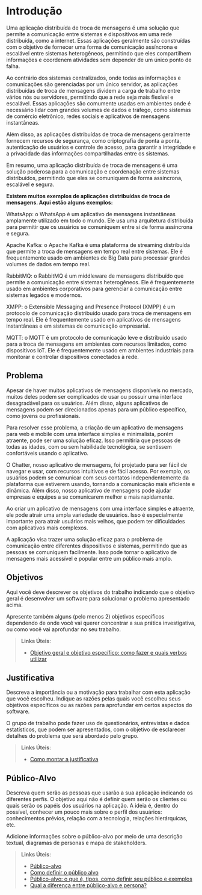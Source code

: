 # Introdução

Uma aplicação distribuída de troca de mensagens é uma solução que permite a comunicação entre sistemas e dispositivos em uma rede distribuída, como a internet. Essas aplicações geralmente são construídas com o objetivo de fornecer uma forma de comunicação assíncrona e escalável entre sistemas heterogêneos, permitindo que eles compartilhem informações e coordenem atividades sem depender de um único ponto de falha.

Ao contrário dos sistemas centralizados, onde todas as informações e comunicações são gerenciadas por um único servidor, as aplicações distribuídas de troca de mensagens dividem a carga de trabalho entre vários nós ou servidores, permitindo que a rede seja mais flexível e escalável. Essas aplicações são comumente usadas em ambientes onde é necessário lidar com grandes volumes de dados e tráfego, como sistemas de comércio eletrônico, redes sociais e aplicativos de mensagens instantâneas.

Além disso, as aplicações distribuídas de troca de mensagens geralmente fornecem recursos de segurança, como criptografia de ponta a ponta, autenticação de usuários e controle de acesso, para garantir a integridade e a privacidade das informações compartilhadas entre os sistemas.

Em resumo, uma aplicação distribuída de troca de mensagens é uma solução poderosa para a comunicação e coordenação entre sistemas distribuídos, permitindo que eles se comuniquem de forma assíncrona, escalável e segura.

**Existem muitos exemplos de aplicações distribuídas de troca de mensagens. Aqui estão alguns exemplos:**

WhatsApp: o WhatsApp é um aplicativo de mensagens instantâneas amplamente utilizado em todo o mundo. Ele usa uma arquitetura distribuída para permitir que os usuários se comuniquem entre si de forma assíncrona e segura.

Apache Kafka: o Apache Kafka é uma plataforma de streaming distribuída que permite a troca de mensagens em tempo real entre sistemas. Ele é frequentemente usado em ambientes de Big Data para processar grandes volumes de dados em tempo real.

RabbitMQ: o RabbitMQ é um middleware de mensagens distribuído que permite a comunicação entre sistemas heterogêneos. Ele é frequentemente usado em ambientes corporativos para gerenciar a comunicação entre sistemas legados e modernos.

XMPP: o Extensible Messaging and Presence Protocol (XMPP) é um protocolo de comunicação distribuído usado para troca de mensagens em tempo real. Ele é frequentemente usado em aplicativos de mensagens instantâneas e em sistemas de comunicação empresarial.

MQTT: o MQTT é um protocolo de comunicação leve e distribuído usado para a troca de mensagens em ambientes com recursos limitados, como dispositivos IoT. Ele é frequentemente usado em ambientes industriais para monitorar e controlar dispositivos conectados à rede.

## Problema

Apesar de haver muitos aplicativos de mensagens disponíveis no mercado, muitos deles podem ser complicados de usar ou possuir uma interface desagradável para os usuários. Além disso, alguns aplicativos de mensagens podem ser direcionados apenas para um público específico, como jovens ou profissionais.

Para resolver esse problema, a criação de um aplicativo de mensagens para web e mobile com uma interface simples e minimalista, porém atraente, pode ser uma solução eficaz. Isso permitiria que pessoas de todas as idades, com ou sem habilidade tecnológica, se sentissem confortáveis usando o aplicativo.

O Chatter, nosso aplicativo de mensagens, foi projetado para ser fácil de navegar e usar, com recursos intuitivos e de fácil acesso. Por exemplo, os usuários podem se comunicar com seus contatos independentemente da plataforma que estiverem usando, tornando a comunicação mais eficiente e dinâmica. Além disso, nosso aplicativo de mensagens pode ajudar empresas e equipes a se comunicarem melhor e mais rapidamente.

Ao criar um aplicativo de mensagens com uma interface simples e atraente, ele pode atrair uma ampla variedade de usuários. Isso é especialmente importante para atrair usuários mais velhos, que podem ter dificuldades com aplicativos mais complexos.

A aplicação visa trazer uma solução eficaz para o problema de comunicação entre diferentes dispositivos e sistemas, permitindo que as pessoas se comuniquem facilmente. Isso pode tornar o aplicativo de mensagens mais acessível e popular entre um público mais amplo.

## Objetivos

Aqui você deve descrever os objetivos do trabalho indicando que o objetivo geral é desenvolver um software para solucionar o problema apresentado acima. 

Apresente também alguns (pelo menos 2) objetivos específicos dependendo de onde você vai querer concentrar a sua prática investigativa, ou como você vai aprofundar no seu trabalho.
 
> **Links Úteis**:
> - [Objetivo geral e objetivo específico: como fazer e quais verbos utilizar](https://blog.mettzer.com/diferenca-entre-objetivo-geral-e-objetivo-especifico/)

## Justificativa

Descreva a importância ou a motivação para trabalhar com esta aplicação que você escolheu. Indique as razões pelas quais você escolheu seus objetivos específicos ou as razões para aprofundar em certos aspectos do software.

O grupo de trabalho pode fazer uso de questionários, entrevistas e dados estatísticos, que podem ser apresentados, com o objetivo de esclarecer detalhes do problema que será abordado pelo grupo.

> **Links Úteis**:
> - [Como montar a justificativa](https://guiadamonografia.com.br/como-montar-justificativa-do-tcc/)

## Público-Alvo

Descreva quem serão as pessoas que usarão a sua aplicação indicando os diferentes perfis. O objetivo aqui não é definir quem serão os clientes ou quais serão os papéis dos usuários na aplicação. A ideia é, dentro do possível, conhecer um pouco mais sobre o perfil dos usuários: conhecimentos prévios, relação com a tecnologia, relações
hierárquicas, etc.

Adicione informações sobre o público-alvo por meio de uma descrição textual, diagramas de personas e mapa de stakeholders.

> **Links Úteis**:
> - [Público-alvo](https://blog.hotmart.com/pt-br/publico-alvo/)
> - [Como definir o público alvo](https://exame.com/pme/5-dicas-essenciais-para-definir-o-publico-alvo-do-seu-negocio/)
> - [Público-alvo: o que é, tipos, como definir seu público e exemplos](https://klickpages.com.br/blog/publico-alvo-o-que-e/)
> - [Qual a diferença entre público-alvo e persona?](https://rockcontent.com/blog/diferenca-publico-alvo-e-persona/)
